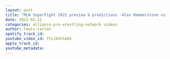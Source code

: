 ```yaml
---
layout: post
title: "MLW SuperFight 2022 preview & predictions -Alex Hammerstone vs Davey Richards title match main event"
date: 2022-02-21
categories: alliance-pro-wrestling-network videos
author: lewis-carlan
spotify_track_id: 
youtube_video_id: YtLibVCkeEk
apple_track_id: 
youtube_metadata: 
---
```

